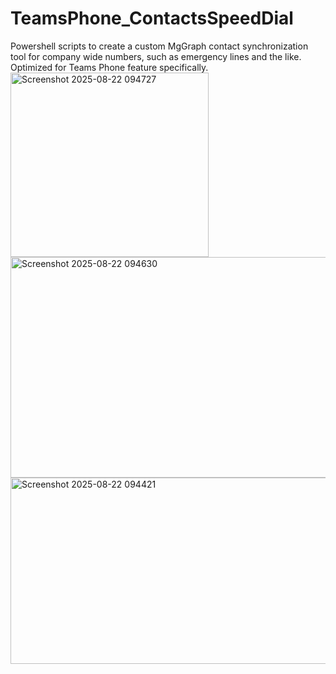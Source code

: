 # TeamsPhone_ContactsSpeedDial
Powershell scripts to create a custom MgGraph contact synchronization tool for company wide numbers, such as emergency lines and the like. Optimized for Teams Phone feature specifically.
<img width="317" height="295" alt="Screenshot 2025-08-22 094727" src="https://github.com/user-attachments/assets/dce8ae51-f4f1-419b-9295-447546274fe4" />
<img width="737" height="353" alt="Screenshot 2025-08-22 094630" src="https://github.com/user-attachments/assets/9c0af507-e021-4bcc-aa7e-59976fb8fde5" />
<img width="950" height="298" alt="Screenshot 2025-08-22 094421" src="https://github.com/user-attachments/assets/1edba201-d0b5-480a-92cd-50e7ca2f284f" />

